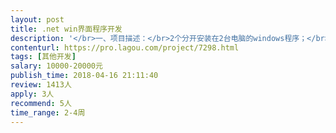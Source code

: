 ```yaml
---                
layout: post       
title: .net win界面程序开发           
description: '</br>一、项目描述：</br>2个分开安装在2台电脑的windows程序；</br>大约10个UI界面</br>二、主要功能点：</br>读取数据库 展示数据</br>请求URL 获取数据 展示数据</br></br>三、可参考产品：</br>无，就比如QQ这种吧 但是不是很复杂</br>四、人员要求：</br>1、有开发经验；</br>2、精通.net windows 程序开发</br>3、良好的沟通能力和契约精神</br>4、有时间 后面需要碰头 现场调试一下 </br>5、必须是上海或者苏州地区</br>'     
contenturl: https://pro.lagou.com/project/7298.html      
tags: [其他开发]            
salary: 10000-20000元          
publish_time: 2018-04-16 21:11:40         
review: 1413人                   
apply: 3人                   
recommend: 5人                   
time_range: 2-4周              
---                 
```

